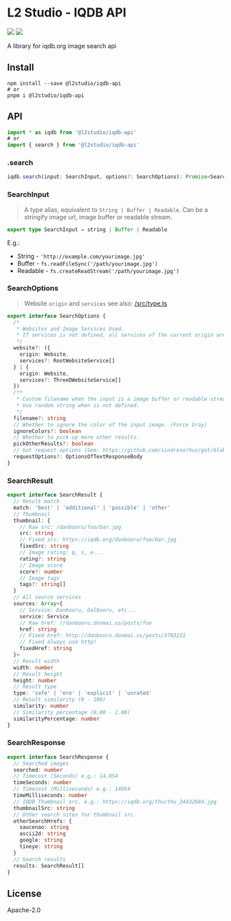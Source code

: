 # L2 Studio - IQDB API

<p>
<a href="https://github.com/l2studio/iqdb-api/actions"><img src="https://img.shields.io/github/workflow/status/l2studio/iqdb-api/CI?logo=github&style=flat-square"/></a>
<a href="https://www.npmjs.com/package/@l2studio/iqdb-api"><img src="https://img.shields.io/npm/v/@l2studio/iqdb-api?logo=npm&style=flat-square"/></a>
</p>

A library for iqdb.org image search api

## Install

```shell
npm install --save @l2studio/iqdb-api
# or
pnpm i @l2studio/iqdb-api
```

## API

```ts
import * as iqdb from '@l2studio/iqdb-api'
# or
import { search } from '@l2studio/iqdb-api'
```

### .search

```ts
iqdb.search(input: SearchInput, options?: SearchOptions): Promise<SearchResponse>
```

### SearchInput

> A type alias, equivalent to `String | Buffer | Readable`. Can be a stringify image url, image buffer or readable stream.

```ts
export type SearchInput = string | Buffer | Readable
```

E.g.:
  * String - `'http://example.com/yourimage.jpg'`
  * Buffer - `fs.readFileSync('/path/yourimage.jpg')`
  * Readable - `fs.createReadStream('/path/yourimage.jpg')`

### SearchOptions

> Website `origin` and `services` see also: [/src/type.ts](https://github.com/l2studio/iqdb-api/blob/02f294c/src/type.ts#L4-L33)

```ts
export interface SearchOptions {
  /*
   * Websites and Image Services Used.
   * If services is not defined, all services of the current origin are used.
   */
  website?: ({
    origin: Website,
    services?: RootWebsiteService[]
  } | {
    origin: Website,
    services?: ThreeDWebsiteService[]
  })
  /**
   * Custom filename when the input is a image buffer or readable stream.
   * Use random string when is not defined.
   */
  filename?: string
  // Whether to ignore the color of the input image. (Force Gray)
  ignoreColors?: boolean
  // Whether to pick up more other results.
  pickOtherResults?: boolean
  // Got request options (See: https://github.com/sindresorhus/got/blob/main/documentation/2-options.md)
  requestOptions?: OptionsOfTextResponseBody
}
```

### SearchResult

```ts
export interface SearchResult {
  // Result match
  match: 'best' | 'additional' | 'possible' | 'other'
  // Thumbnail
  thumbnail: {
    // Raw src: /danbooru/foo/bar.jpg
    src: string
    // Fixed src: https://iqdb.org/danbooru/foo/bar.jpg
    fixedSrc: string
    // Image rating: q, s, e...
    rating?: string
    // Image score
    score?: number
    // Image tags
    tags?: string[]
  }
  // All source services
  sources: Array<{
    // Service: Danbooru, Gelbooru, etc...
    service: Service
    // Raw href: //danbooru.donmai.us/posts/foo
    href: string
    // Fixed href: http://danbooru.donmai.us/posts/3783221
    // Fixed always use http!
    fixedHref: string
  }>
  // Result width
  width: number
  // Result height
  height: number
  // Result type
  type: 'safe' | 'ero' | 'explicit' | 'unrated'
  // Result similarity (0 - 100)
  similarity: number
  // Similarity percentage (0.00 - 1.00)
  similarityPercentage: number
}
```

### SearchResponse

```ts
export interface SearchResponse {
  // Searched images
  searched: number
  // Timecost (Seconds) e.g.: 14.054
  timeSeconds: number
  // Timecost (Milliseconds) e.g.: 14054
  timeMilliseconds: number
  // IQDB Thumbnail src. e.g.: https://iqdb.org/thu/thu_24432b8d.jpg
  thumbnailSrc: string
  // Other search sites for thumbnail src.
  otherSearchHrefs: {
    saucenao: string
    ascii2d: string
    google: string
    tineye: string
  }
  // Search results
  results: SearchResult[]
}
```

## License

Apache-2.0
